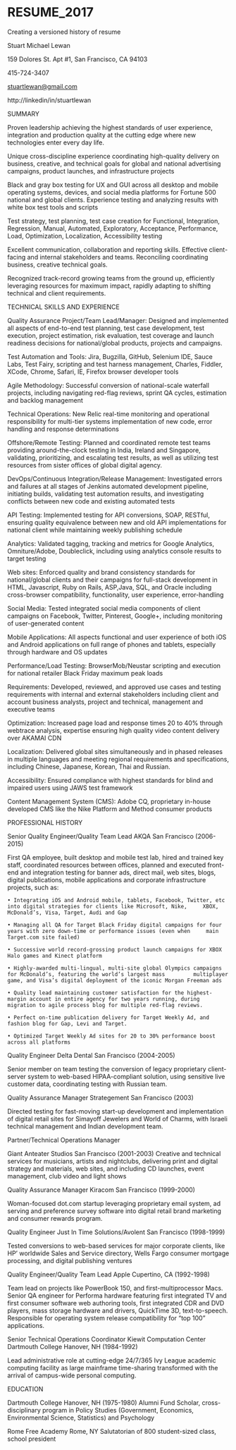 # RESUME_2017
Creating a versioned history of resume

Stuart Michael Lewan

159 Dolores St. Apt #1, San Francisco, CA  94103

415-724-3407

stuartlewan@gmail.com

http://linkedin/in/stuartlewan

SUMMARY

Proven leadership achieving the highest standards of user experience, integration and production quality at the cutting edge where new technologies enter every day life.

Unique cross-discipline experience coordinating high-quality delivery on business, creative, and technical goals for global and national advertising campaigns, product launches, and infrastructure projects

Black and gray box testing for UX and GUI across all desktop and mobile operating systems, devices, and social media platforms for Fortune 500 national and global clients.  Experience testing and analyzing results with white box test tools and scripts

Test strategy, test planning, test case creation for Functional, Integration, Regression, Manual, Automated, Exploratory, Acceptance, Performance, Load, Optimization, Localization, Accessibility testing

Excellent communication, collaboration and reporting skills.  Effective client-facing and internal stakeholders and teams. Reconciling coordinating business, creative technical goals.

Recognized track-record growing teams from the ground up, efficiently leveraging resources for maximum impact, rapidly adapting to shifting technical and client requirements.


TECHNICAL SKILLS AND EXPERIENCE

Quality Assurance Project/Team Lead/Manager: Designed and implemented all aspects of end-to-end test planning, test case development, test execution, project estimation, risk evaluation, test coverage and launch readiness decisions for national/global products, projects and campaigns.

Test Automation and Tools: Jira, Bugzilla, GitHub, Selenium IDE, Sauce Labs, Test Fairy, scripting and test harness management, Charles, Fiddler, XCode, Chrome, Safari, IE, Firefox browser developer tools

Agile Methodology: Successful conversion of national-scale waterfall projects, including navigating red-flag reviews, sprint QA cycles, estimation and backlog management

Technical Operations: New Relic real-time monitoring and operational responsibility for multi-tier systems implementation of new code, error handling and response determinations  

Offshore/Remote Testing: Planned and coordinated remote test teams providing around-the-clock testing in India, Ireland and Singapore, validating, prioritizing, and escalating test results, as well as utilizing test resources from sister offices of global digital agency.

DevOps/Continuous Integration/Release Management: Investigated errors and failures at all stages of Jenkins automated development pipeline, initiating builds, validating test automation results, and investigating conflicts between new code and existing automated tests

API Testing: Implemented testing for API conversions, SOAP, RESTful, ensuring quality equivalence between new and old API implementations for national client while maintaining weekly publishing schedule 

Analytics: Validated tagging, tracking and metrics for Google Analytics, Omniture/Adobe, Doubleclick, including using analytics console results to target testing

Web sites: Enforced quality and brand consistency standards for national/global clients and their campaigns for full-stack development in HTML, Javascript, Ruby on Rails, ASP,Java, SQL, and Oracle including cross-browser compatibility, functionality, user experience, error-handling 

Social Media: Tested integrated social media components of client campaigns on Facebook, Twitter, Pinterest, Google+, including monitoring of user-generated content

Mobile Applications: All aspects functional and user experience of both iOS and Android applications on full range of phones and tablets, especially through hardware and OS updates

Performance/Load Testing: BrowserMob/Neustar scripting and execution for national retailer Black Friday maximum peak loads

Requirements: Developed, reviewed, and approved use cases and testing requirements with internal and external stakeholders including client and account business analysts, project and technical, management and executive teams

Optimization: Increased page load and response times 20 to 40% through webtrace analysis, expertise ensuring high quality video content delivery over AKAMAI CDN

Localization: Delivered global sites simultaneously and in phased releases in multiple languages and meeting regional requirements and specifications, including Chinese, Japanese, Korean, Thai and Russian.

Accessibility: Ensured compliance with highest standards for blind and impaired users using JAWS test framework 

Content Management System (CMS): Adobe CQ, proprietary in-house developed CMS like the Nike Platform and Method consumer products


PROFESSIONAL HISTORY

Senior Quality Engineer/Quality Team Lead
AKQA San Francisco (2006-2015) 

First QA employee, built desktop and mobile test lab, hired and trained key staff, coordinated resources between offices, planned and executed front-end and integration testing for banner ads, direct mail, web sites, blogs, digital publications, mobile applications and corporate infrastructure projects, such as:

	• Integrating iOS and Android mobile, tablets, Facebook, Twitter, etc into digital strategies for clients like Microsoft, Nike, 	XBOX, McDonald’s, Visa, Target, Audi and Gap
	
	• Managing all QA for Target Black Friday digital campaigns for four years with zero down-time or performance issues (even when 	main Target.com site failed)
	
	• Successive world record-grossing product launch campaigns for XBOX Halo games and Kinect platform
	
	• Highly-awarded multi-lingual, multi-site global Olympics campaigns for McDonald’s, featuring the world’s largest mass 		multiplayer game, and Visa’s digital deployment of the iconic Morgan Freeman ads
	
	• Quality lead maintaining customer satisfaction for the highest-margin account in entire agency for two years running, during 		migration to agile process blog for multiple red-flag reviews.
	
	• Perfect on-time publication delivery for Target Weekly Ad, and fashion blog for Gap, Levi and Target.
	
	• Optimized Target Weekly Ad sites for 20 to 30% performance boost across all platforms

Quality Engineer 
Delta Dental San Francisco (2004-2005) 

Senior  member on team testing the conversion of legacy proprietary client-server system to web-based HIPAA-compliant solution, using sensitive live customer data, coordinating testing with Russian team.

Quality Assurance Manager
Strategement San Francisco (2003)

Directed testing for fast-moving start-up development and implementation of digital retail sites for Simayoff Jewelers and World of Charms, with Israeli technical management and Indian development team.

Partner/Technical Operations Manager

Giant Anteater Studios  San Francisco (2001-2003) 
 Creative and technical services for musicians, artists and nightclubs, delivering print and digital strategy and materials, web sites, and including CD launches, event management, club video and light shows

Quality Assurance Manager
Kiracom San Francisco (1999-2000)

Woman-focused dot.com startup leveraging proprietary email system, ad serving and preference survey software into digital retail brand marketing and consumer rewards program.

Quality Engineer
Just In Time Solutions/Avolent San Francisco (1998-1999)

Tested conversions to web-based services for major corporate clients, like HP’ worldwide Sales and Service directory, Wells Fargo consumer mortgage processing, and digital publishing ventures

Quality Engineer/Quality Team Lead
Apple Cupertino, CA (1992-1998) 

Team lead on projects like PowerBook 150, and first-multiprocessor Macs.  Senior QA engineer for Performa hardware featuring first integrated TV and first consumer software web authoring tools, first integrated CDR and DVD players, mass storage hardware and drivers, QuickTime 3D, text-to-speech.  Responsible for operating system release compatibility for “top 100” applications.

Senior Technical Operations Coordinator
Kiewit Computation Center Dartmouth College Hanover, NH (1984-1992)

Lead administrative role at cutting-edge 24/7/365 Ivy League academic computing facility as large mainframe time-sharing transformed with the arrival of campus-wide personal computing.


EDUCATION

Dartmouth College Hanover, NH (1975-1980) Alumni Fund Scholar, cross-disciplinary program in Policy Studies (Government, Economics, Environmental Science, Statistics) and Psychology

Rome Free Academy Rome, NY Salutatorian of 800 student-sized class, school president
